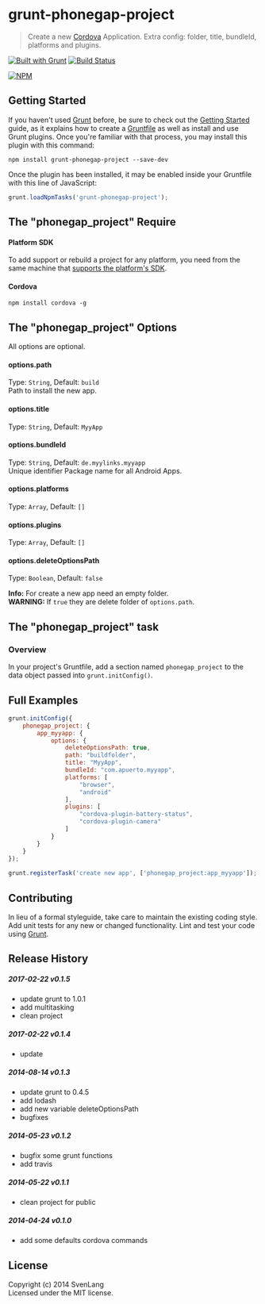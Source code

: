 # grunt-phonegap-project

> Create a new [Cordova](http://cordova.apache.org) Application. Extra config: folder, title, bundleId, platforms and plugins.

[![Built with Grunt](https://cdn.gruntjs.com/builtwith.png)](http://gruntjs.com/) [![Build Status](https://api.travis-ci.org/CoHyper/grunt-phonegap-project.svg?branch=master)](https://travis-ci.org/CoHyper/grunt-phonegap-project)

[![NPM](https://nodei.co/npm/grunt-phonegap-project.png?downloads=true)](https://nodei.co/npm/grunt-phonegap-project/)


## Getting Started

If you haven't used [Grunt](http://gruntjs.com/) before, be sure to check out the [Getting Started](http://gruntjs.com/getting-started) guide, as it explains how to create a [Gruntfile](http://gruntjs.com/sample-gruntfile) as well as install and use Grunt plugins. Once you're familiar with that process, you may install this plugin with this command:

```shell
npm install grunt-phonegap-project --save-dev
```

Once the plugin has been installed, it may be enabled inside your Gruntfile with this line of JavaScript:

```js
grunt.loadNpmTasks('grunt-phonegap-project');
```

## The "phonegap_project" Require

#### Platform SDK
To add support or rebuild a project for any platform, you need from the same machine that [supports the platform's SDK](http://cordova.apache.org/docs/en/latest/guide/cli/index.html).

#### Cordova
```shell
npm install cordova -g
```

## The "phonegap_project" Options
All options are optional.

#### options.path
Type: `String`, Default: `build`<br />
Path to install the new app.

#### options.title
Type: `String`, Default: `MyyApp`

#### options.bundleId
Type: `String`, Default: `de.myylinks.myyapp`<br />
Unique identifier Package name for all Android Apps.

#### options.platforms
Type: `Array`, Default: `[]`

#### options.plugins
Type: `Array`, Default: `[]`

#### options.deleteOptionsPath
Type: `Boolean`, Default: `false`

<b>Info:</b> For create a new app need an empty folder.<br />
<b>WARNING:</b> If `true` they are delete folder of `options.path`.


## The "phonegap_project" task

### Overview
In your project's Gruntfile, add a section named `phonegap_project` to the data object passed into `grunt.initConfig()`.


## Full Examples
```js
grunt.initConfig({
	phonegap_project: {
		app_myyapp: {
			options: {
				deleteOptionsPath: true,
				path: "buildfolder",
				title: "MyyApp",
				bundleId: "com.apuerto.myyapp",
				platforms: [
					"browser",
					"android"
				],
				plugins: [
					"cordova-plugin-battery-status",
					"cordova-plugin-camera"
				]
			}
		}
	}
});
	
grunt.registerTask('create new app', ['phonegap_project:app_myyapp']);
```

## Contributing
In lieu of a formal styleguide, take care to maintain the existing coding style. Add unit tests for any new or changed functionality. Lint and test your code using [Grunt](http://gruntjs.com/).

## Release History

##### 2017-02-22 v0.1.5
* update grunt to 1.0.1
* add multitasking
* clean project

##### 2017-02-22 v0.1.4
* update

##### 2014-08-14 v0.1.3
* update grunt to 0.4.5
* add lodash
* add new variable deleteOptionsPath
* bugfixes

##### 2014-05-23 v0.1.2
* bugfix some grunt functions
* add travis

##### 2014-05-22 v0.1.1
* clean project for public

##### 2014-04-24 v0.1.0
* add some defaults cordova commands

## License
Copyright (c) 2014 SvenLang<br />
Licensed under the MIT license.
